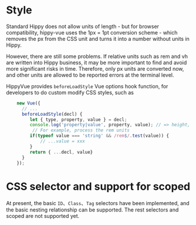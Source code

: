 # Style

Standard Hippy does not allow units of length - but for browser compatibility, hippy-vue uses the 1px = 1pt conversion scheme - which removes the px from the CSS unit and turns it into a number without units in Hippy.

However, there are still some problems. If relative units such as rem and vh are written into Hippy business, it may be more important to find and avoid more significant risks in time. Therefore, only px units are converted now, and other units are allowed to be reported errors at the terminal level.

HippyVue provides `beforeLoadStyle` Vue options hook function, for developers to do custom modify CSS styles, such as

```js
    new Vue({
      // ...
      beforeLoadStyle(decl) {
         let { type, property, value } = decl;
         console.log('property|value', property, value); // => height, 1rem
          // For example, process the rem units 
         if(typeof value === 'string' && /rem$/.test(value)) {
             // ...value = xxx
         } 
         return { ...decl, value}
      }
    });
```

# CSS selector and support for scoped

At present, the basic `ID`、`Class`、`Tag` selectors have been implemented, and the basic nesting relationship can be supported. The rest selectors and scoped are not supported yet.



